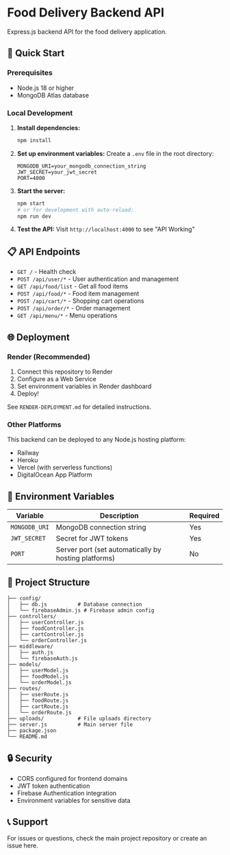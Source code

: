 # Food Delivery Backend API

Express.js backend API for the food delivery application.

## 🚀 Quick Start

### Prerequisites
- Node.js 18 or higher
- MongoDB Atlas database

### Local Development

1. **Install dependencies:**
   ```bash
   npm install
   ```

2. **Set up environment variables:**
   Create a `.env` file in the root directory:
   ```
   MONGODB_URI=your_mongodb_connection_string
   JWT_SECRET=your_jwt_secret
   PORT=4000
   ```

3. **Start the server:**
   ```bash
   npm start
   # or for development with auto-reload:
   npm run dev
   ```

4. **Test the API:**
   Visit `http://localhost:4000` to see "API Working"

## 📋 API Endpoints

- `GET /` - Health check
- `POST /api/user/*` - User authentication and management
- `GET /api/food/list` - Get all food items
- `POST /api/food/*` - Food item management
- `POST /api/cart/*` - Shopping cart operations
- `POST /api/order/*` - Order management
- `GET /api/menu/*` - Menu operations

## 🌐 Deployment

### Render (Recommended)

1. Connect this repository to Render
2. Configure as a Web Service
3. Set environment variables in Render dashboard
4. Deploy!

See `RENDER-DEPLOYMENT.md` for detailed instructions.

### Other Platforms

This backend can be deployed to any Node.js hosting platform:
- Railway
- Heroku
- Vercel (with serverless functions)
- DigitalOcean App Platform

## 🔧 Environment Variables

| Variable | Description | Required |
|----------|-------------|----------|
| `MONGODB_URI` | MongoDB connection string | Yes |
| `JWT_SECRET` | Secret for JWT tokens | Yes |
| `PORT` | Server port (set automatically by hosting platforms) | No |

## 📁 Project Structure

```
├── config/
│   ├── db.js          # Database connection
│   └── firebaseAdmin.js # Firebase admin config
├── controllers/
│   ├── userController.js
│   ├── foodController.js
│   ├── cartController.js
│   └── orderController.js
├── middleware/
│   ├── auth.js
│   └── firebaseAuth.js
├── models/
│   ├── userModel.js
│   ├── foodModel.js
│   └── orderModel.js
├── routes/
│   ├── userRoute.js
│   ├── foodRoute.js
│   ├── cartRoute.js
│   └── orderRoute.js
├── uploads/           # File uploads directory
├── server.js          # Main server file
├── package.json
└── README.md
```

## 🔒 Security

- CORS configured for frontend domains
- JWT token authentication
- Firebase Authentication integration
- Environment variables for sensitive data

## 📞 Support

For issues or questions, check the main project repository or create an issue here. 